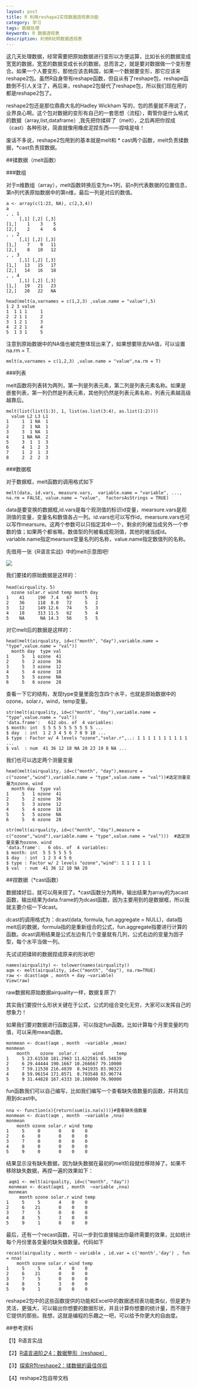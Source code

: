 ```yaml
---
layout: post
title: R 利用reshape2实现数据透视表功能
category: 学习
tags: 数据处理
keywords: R 数据透视表
description: 利用R玩转数据透视表
---
```


这几天处理数据，经常需要把原始数据进行变形以方便运算，比如长长的数据变成宽宽的数据，宽宽的数据变成长长的数据，总而言之，就是要对数据做一个变形整合。如果一个人要变形，那他应该去韩国，如果一个数据要变形，那它应该来reshape2包。虽然R自身带有reshape函数，但自从有了reshape包，reshape函数倒不引人关注了，再后来，reshape2包替代了reshape包，所以我们现在用的都是reshape2包了。

reshape2包还是那位鼎鼎大名的Hadley Wickham 写的，包的质量就不用说了，业界良心啊。这个包对数据的变形有自己的一套思想（流程），甭管你是什么格式的数据（array,list,dataframe）,我先把你揉碎了（melt），之后再把你捏成（cast）各种形状，简直就像用橡皮泥捏东西——捏啥是啥！

废话不多说，reshape2包用到的基本就是melt和 * cast两个函数，melt负责揉数据，*cast负责捏数据。

##揉数据（melt函数）
   
###数组
    
对于n维数组（array），melt函数转换后变为n+1列，前n列代表数据的位置信息，第n列代表原始数据中的第n维，最后一列是对应的数值。
    
    a <- array(c(1:23, NA), c(2,3,4))
    a
    , , 1
         [,1] [,2] [,3]
    [1,]    1    3    5
    [2,]    2    4    6
    , , 2
         [,1] [,2] [,3]
    [1,]    7    9   11
    [2,]    8   10   12
    , , 3
         [,1] [,2] [,3]
    [1,]   13   15   17
    [2,]   14   16   18
    , , 4
         [,1] [,2] [,3]
    [1,]   19   21   23
    [2,]   20   22   NA

    head(melt(a,varnames = c(1,2,3) ,value.name = "value"),5)
    1 2 3 value
    1  1 1 1     1
    2  2 1 1     2
    3  1 2 1     3
    4  2 2 1     4
    5  1 3 1     5

注意到原始数据中的NA值也被完整体现出来了，如果想要除去NA值，可以设置na.rm = T.

    melt(a,varnames = c(1,2,3) ,value.name = "value",na.rm = T)

###列表

melt函数将列表转为两列，第一列是列表元素，第二列是列表元素名称。如果是嵌套列表，第一列仍然是列表元素，其他列仍然是列表元素名称，列表元素越高级越靠后。
   
    melt(list(list(1:3), 1, list(as.list(3:4), as.list(1:2))))
      value L2 L3 L1
    1     1  1 NA  1
    2     2  1 NA  1
    3     3  1 NA  1
    4     1 NA NA  2
    5     3  1  1  3
    6     4  1  2  3
    7     1  2  1  3
    8     2  2  2  3
    
###数据框

对于数据框，melt函数的调用格式如下
    
    melt(data, id.vars, measure.vars,  variable.name = "variable", ..., na.rm = FALSE, value.name = "value",  factorsAsStrings = TRUE)
   
data是要变换的数据框,id.vars是每个观测值的标识id变量，mearsure.vars是观测值的变量，变量名和数值各占一列。id.vars也可以写作id，mearsure.vars也可以写作mearsure。这两个参数可以只指定其中一个，剩余的列被当成另外一个参数的值；如果两个都省略，数值型的列被看成观测值，其他的被当成id。variable.name指定mearsure变量名列的名称，value.name指定数值列的名称。
    
先借用一张《R语言实战》中的melt示意图吧!

<img src="http://7xo51k.com1.z0.glb.clouddn.com/melt.png-wx" align=center />

我们要揉的原始数据是这样的：

    head(airquality，5)
      ozone solar.r wind temp month day
    1    41     190  7.4   67     5   1
    2    36     118  8.0   72     5   2
    3    12     149 12.6   74     5   3
    4    18     313 11.5   62     5   4
    5    NA      NA 14.3   56     5   5

对它melt后的数据是这样的：

    head(melt(airquality, id=c("month", "day"),variable.name = "type",value.name = "val"))
      month day  type val
    1     5   1 ozone  41
    2     5   2 ozone  36
    3     5   3 ozone  12
    4     5   4 ozone  18
    5     5   5 ozone  NA
    6     5   6 ozone  28

查看一下它的结构，发现type变量里面包含四个水平，也就是原始数据中的ozone，solar.r，wind，temp变量。

    str(melt(airquality, id=c("month", "day"),variable.name = "type",value.name = "val"))
    'data.frame':	612 obs. of  4 variables:
    $ month: int  5 5 5 5 5 5 5 5 5 5 ...
    $ day  : int  1 2 3 4 5 6 7 8 9 10 ...
    $ type : Factor w/ 4 levels "ozone","solar.r",..: 1 1 1 1 1 1 1 1 1 1 ...
    $ val  : num  41 36 12 18 NA 28 23 19 8 NA ...

我们也可以选定两个测量变量

    head(melt(airquality, id=c("month", "day"),measure = c("ozone","wind"),variable.name = "type",value.name = "val"))#选定测量变量为ozone、wind
      month day  type val
    1     5   1 ozone  41
    2     5   2 ozone  36
    3     5   3 ozone  12
    4     5   4 ozone  18
    5     5   5 ozone  NA
    6     5   6 ozone  28

    str(melt(airquality, id=c("month", "day"),measure = c("ozone","wind"),variable.name = "type",value.name = "val")))  #选定测量变量为ozone、wind
    'data.frame':	6 obs. of  4 variables:
    $ month: int  5 5 5 5 5 5
    $ day  : int  1 2 3 4 5 6
    $ type : Factor w/ 2 levels "ozone","wind": 1 1 1 1 1 1
    $ val  : num  41 36 12 18 NA 28

##捏数据（*cast函数）

数据揉好后，就可以用来捏了。*cast函数分为两种，输出结果为array的为acast函数，输出结果为data.frame的为dcast函数，因为主要用到的是数据框，所以我就主要介绍一下dcast。
   
dcast的调用格式为：dcast(data, formula, fun.aggregate = NULL)，data指melt后的数据，formula指的是重新组合的公式，fun.aggregate指要进行计算的函数。dcast调用结果是公式左边有几个变量就有几列，公式右边的变量为因子型，每个水平当做一列。
    
先试试把揉碎的数据捏成原来的形状吧!

    names(airquality) <- tolower(names(airquality))
    aqm <- melt(airquality, id=c("month", "day"), na.rm=TRUE)
    raw <- dcast(aqm , month + day ~variable)
    View(raw)

raw数据和原始数据airquality一样，数据复原了!
    
其实我们要捏什么形状关键在于公式，公式的组合变化无穷，大家可以发挥自己的想象力！

如果我们要对数据进行函数运算，可以指定fun函数。比如计算每个月里变量的均值，可以采用mean函数。

    monmean <- dcast(aqm , month  ~variable ,mean)
    monmean
        month    ozone  solar.r      wind     temp
    1     5 23.61538 181.2963 11.622581 65.54839
    2     6 29.44444 190.1667 10.266667 79.10000
    3     7 59.11538 216.4839  8.941935 83.90323
    4     8 59.96154 171.8571  8.793548 83.96774
    5     9 31.44828 167.4333 10.180000 76.90000

fun函数我们可以自己编写，比如我们编写一个查看缺失值数量的函数，并将其应用到dcast中。

    nna <- function(x){return(sum(is.na(x)))}#查看缺失值数量
    monmean <- dcast(aqm , month  ~variable ,nna)
    monmean
        month ozone solar.r wind temp
    1     5     0       0    0    0
    2     6     0       0    0    0
    3     7     0       0    0    0
    4     8     0       0    0    0
    5     9     0       0    0    0

结果显示没有缺失数据，因为缺失数据在最初的melt阶段就给移除掉了。如果不移除缺失数据，再捏一遍的效果如下：

     aqm1 <- melt(airquality, id=c("month", "day"))
     monmean <- dcast(aqm1 , month  ~variable ,nna)
     monmean
         month ozone solar.r wind temp
    1     5     5       4    0    0
    2     6    21       0    0    0
    3     7     5       0    0    0
    4     8     5       3    0    0
    5     9     1       0    0    0
    
最后，还有一个recast函数，可以一步到位直接输出你最终需要的效果，比如统计每个月份里各变量的缺失值数量。代码如下
    
    recast(airquality , month ~ variable , id.var = c('month','day') , fun = nna)
        month ozone solar.r wind temp
    1     5     5       4    0    0
    2     6    21       0    0    0
    3     7     5       0    0    0
    4     8     5       3    0    0
    5     9     1       0    0    0
    
reshape2包中的这些函数提供的功能和Excel中的数据透视表功能类似，但是更为灵活，更强大，可以输出你想要的数据形状，并且计算你想要的统计量，而不限于它提供的那些。我想，这就是编程的乐趣之一吧，可以给予你更大的自由度。

##参考资料

【1】R语言实战

【2】[R语言进阶之4：数据整形（reshape）](http://developer.51cto.com/art/201305/396615.htm)
    
【3】[探索R包reshape2：揉数据的最佳伴侣](http://www.loyhome.com/%E6%8E%A2%E7%B4%A2r%E5%8C%85reshape2%EF%BC%9A%E6%8F%89%E6%95%B0%E6%8D%AE%E7%9A%84%E6%9C%80%E4%BD%B3%E4%BC%B4%E4%BE%A3/)

【4】reshape2包自带文档
